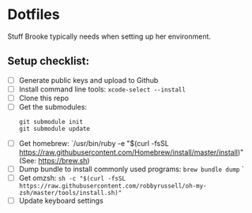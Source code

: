# Dotfiles

Stuff Brooke typically needs when setting up her environment.

## Setup checklist:
- [ ] Generate public keys and upload to Github
- [ ] Install command line tools: `xcode-select --install`
- [ ] Clone this repo
- [ ] Get the submodules:
  ```
  git submodule init
  git submodule update
  ```
- [ ] Get homebrew: `/usr/bin/ruby -e "$(curl -fsSL https://raw.githubusercontent.com/Homebrew/install/master/install)" (See: https://brew.sh)
- [ ] Dump bundle to install commonly used programs: `brew bundle dump`
`
- [ ] Get omzsh: `sh -c "$(curl -fsSL https://raw.githubusercontent.com/robbyrussell/oh-my-zsh/master/tools/install.sh)"
` 
- [ ] Update keyboard settings
